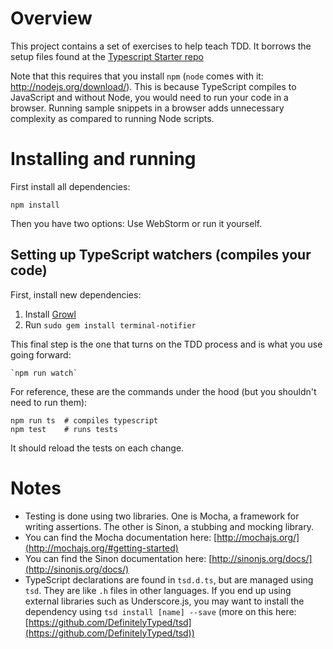# Overview

This project contains a set of exercises to help teach TDD. It borrows the setup files found at the [Typescript Starter repo](https://github.com/michikono/typescript-starter)

Note that this requires that you install `npm` (`node` comes with it: http://nodejs.org/download/). This is because TypeScript
compiles to JavaScript and without Node, you would need to run your code in a browser. Running sample snippets in a browser
adds unnecessary complexity as compared to running Node scripts.

# Installing and running

First install all dependencies:

    npm install

Then you have two options: Use WebStorm or run it yourself.

## Setting up TypeScript watchers (compiles your code)

First, install new dependencies:

1. Install [Growl](http://growl.info/downloads#growlnotify)
2. Run `sudo gem install terminal-notifier`

This final step is the one that turns on the TDD process and is what you use going forward:

    `npm run watch`

For reference, these are the commands under the hood (but you shouldn't need to run them):

    npm run ts  # compiles typescript
    npm test    # runs tests

It should reload the tests on each change.

# Notes

* Testing is done using two libraries. One is Mocha, a framework for writing assertions. The other is Sinon, a
stubbing and mocking library.
* You can find the Mocha documentation here: [http://mochajs.org/](http://mochajs.org/#getting-started)
* You can find the Sinon documentation here: [http://sinonjs.org/docs/](http://sinonjs.org/docs/)
* TypeScript declarations are found in `tsd.d.ts`, but are managed using `tsd`. They are like `.h` files in other
languages. If you end up using external libraries such as Underscore.js, you may want to install the dependency
using `tsd install [name] --save` (more on this here: [https://github.com/DefinitelyTyped/tsd](https://github.com/DefinitelyTyped/tsd))